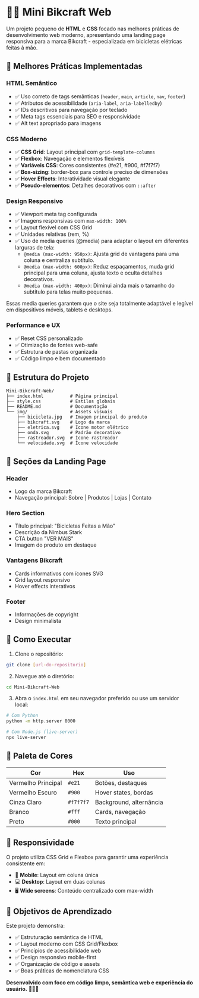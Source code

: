 # 🚴‍♂️ Mini Bikcraft Web

Um projeto pequeno de **HTML** e **CSS** focado nas melhores práticas de desenvolvimento web moderno, apresentando uma landing page responsiva para a marca Bikcraft - especializada em bicicletas elétricas feitas à mão.

## 🎨 Melhores Práticas Implementadas

### **HTML Semântico**

- ✅ Uso correto de tags semânticas (`header`, `main`, `article`, `nav`, `footer`)
- ✅ Atributos de acessibilidade (`aria-label`, `aria-labelledby`)
- ✅ IDs descritivos para navegação por teclado
- ✅ Meta tags essenciais para SEO e responsividade
- ✅ Alt text apropriado para imagens

### **CSS Moderno**

- ✅ **CSS Grid**: Layout principal com `grid-template-columns`
- ✅ **Flexbox**: Navegação e elementos flexíveis
- ✅ **Variáveis CSS**: Cores consistentes (#e21, #900, #f7f7f7)
- ✅ **Box-sizing**: border-box para controle preciso de dimensões
- ✅ **Hover Effects**: Interatividade visual elegante
- ✅ **Pseudo-elementos**: Detalhes decorativos com `::after`

### **Design Responsivo**

- ✅ Viewport meta tag configurada
- ✅ Imagens responsivas com `max-width: 100%`
- ✅ Layout flexível com CSS Grid
- ✅ Unidades relativas (rem, %)
- ✅ Uso de media queries (@media) para adaptar o layout em diferentes larguras de tela:
  - `@media (max-width: 950px)`: Ajusta grid de vantagens para uma coluna e centraliza subtítulo.
  - `@media (max-width: 600px)`: Reduz espaçamentos, muda grid principal para uma coluna, ajusta texto e oculta detalhes decorativos.
  - `@media (max-width: 400px)`: Diminui ainda mais o tamanho do subtítulo para telas muito pequenas.

Essas media queries garantem que o site seja totalmente adaptável e legível em dispositivos móveis, tablets e desktops.

### **Performance e UX**

- ✅ Reset CSS personalizado
- ✅ Otimização de fontes web-safe
- ✅ Estrutura de pastas organizada
- ✅ Código limpo e bem documentado

## 📁 Estrutura do Projeto

```
Mini-Bikcraft-Web/
├── index.html          # Página principal
├── style.css           # Estilos globais
├── README.md           # Documentação
└── img/                # Assets visuais
    ├── bicicleta.jpg   # Imagem principal do produto
    ├── bikcraft.svg    # Logo da marca
    ├── eletrica.svg    # Ícone motor elétrico
    ├── onda.svg        # Padrão decorativo
    ├── rastreador.svg  # Ícone rastreador
    └── velocidade.svg  # Ícone velocidade
```

## 🎯 Seções da Landing Page

### **Header**

- Logo da marca Bikcraft
- Navegação principal: Sobre | Produtos | Lojas | Contato

### **Hero Section**

- Título principal: "Bicicletas Feitas a Mão"
- Descrição da Nimbus Stark
- CTA button "VER MAIS"
- Imagem do produto em destaque

### **Vantagens Bikcraft**

- Cards informativos com ícones SVG
- Grid layout responsivo
- Hover effects interativos

### **Footer**

- Informações de copyright
- Design minimalista

## 🚀 Como Executar

1. Clone o repositório:

```bash
git clone [url-do-repositorio]
```

2. Navegue até o diretório:

```bash
cd Mini-Bikcraft-Web
```

3. Abra o `index.html` em seu navegador preferido ou use um servidor local:

```bash
# Com Python
python -m http.server 8000

# Com Node.js (live-server)
npx live-server
```

## 🎨 Paleta de Cores

| Cor                | Hex       | Uso                     |
| ------------------ | --------- | ----------------------- |
| Vermelho Principal | `#e21`    | Botões, destaques       |
| Vermelho Escuro    | `#900`    | Hover states, bordas    |
| Cinza Claro        | `#f7f7f7` | Background, alternância |
| Branco             | `#fff`    | Cards, navegação        |
| Preto              | `#000`    | Texto principal         |

## 📱 Responsividade

O projeto utiliza CSS Grid e Flexbox para garantir uma experiência consistente em:

- 📱 **Mobile**: Layout em coluna única
- 💻 **Desktop**: Layout em duas colunas
- 🖥️ **Wide screens**: Conteúdo centralizado com max-width

## 🎯 Objetivos de Aprendizado

Este projeto demonstra:

- ✅ Estruturação semântica de HTML
- ✅ Layout moderno com CSS Grid/Flexbox
- ✅ Princípios de acessibilidade web
- ✅ Design responsivo mobile-first
- ✅ Organização de código e assets
- ✅ Boas práticas de nomenclatura CSS

**Desenvolvido com foco em código limpo, semântica web e experiência do usuário.** 🚴‍♂️✨
